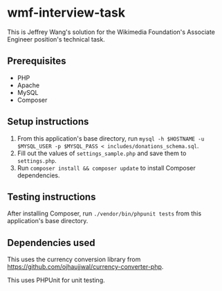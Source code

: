 # wmf-interview-task
This is Jeffrey Wang's solution for the Wikimedia Foundation's Associate Engineer position's technical task.

## Prerequisites
* PHP
* Apache
* MySQL
* Composer

## Setup instructions
1. From this application's base directory, run `mysql -h $HOSTNAME -u $MYSQL_USER -p $MYSQL_PASS < includes/donations_schema.sql`.
2. Fill out the values of `settings_sample.php` and save them to `settings.php`.
3. Run `composer install && composer update` to install Composer dependencies.

## Testing instructions
After installing Composer, run `./vendor/bin/phpunit tests` from this application's base directory.

## Dependencies used
This uses the currency conversion library from https://github.com/ojhaujjwal/currency-converter-php.

This uses PHPUnit for unit testing.